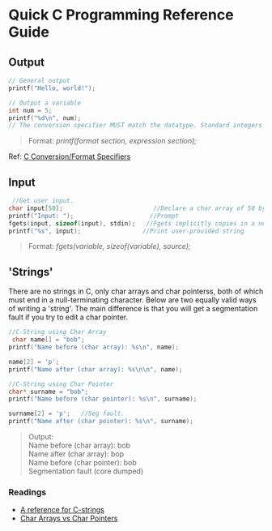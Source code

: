 # Quick C Programming Reference Guide

## Output
```C
// General output
printf("Hello, world!");

// Output a variable
int num = 5;
printf("%d\n", num);      
// The conversion specifier MUST match the datatype. Standard integers use _%d_
```
> Format: _printf(format section, expression section);_
> 
Ref: [C Conversion/Format Specifiers](https://aticleworld.com/format-specifiers-in-c/)
## Input
```C
 //Get user input.
char input[50];                         //Declare a char array of 50 bytes
printf("Input: ");                     //Prompt
fgets(input, sizeof(input), stdin);   //Fgets implicitly copies in a newline character.
printf("%s", input);                 //Print user-provided string
```
> Format: _fgets(variable, sizeof(variable), source);_

## 'Strings'
There are no strings in C, only char arrays and char pointerss, both of which must end in a null-terminating character. Below are two equally valid ways of writing a 'string'.
The main difference is that you will get a segmentation fault if you try to edit a char pointer.
```C
//C-String using Char Array
 char name[] = "bob";
printf("Name before (char array): %s\n", name);

name[2] = 'p';
printf("Name after (char array): %s\n\n", name);

//C-String using Char Pointer
char* surname = "bob";
printf("Name before (char pointer): %s\n", surname);

surname[2] = 'p';   //Seg fault.
printf("Name after (char pointer): %s\n", surname);
```
> Output: <br />
> Name before (char array): bob <br />
> Name after (char array): bop <br />
> Name before (char pointer): bob <br />
> Segmentation fault (core dumped) <br />
### Readings
- [A reference for C-strings](https://www.tutorialspoint.com/cprogramming/c_strings.htm)
- [Char Arrays vs Char Pointers](https://stackoverflow.com/questions/10186765/what-is-the-difference-between-char-array-and-char-pointer-in-c)
